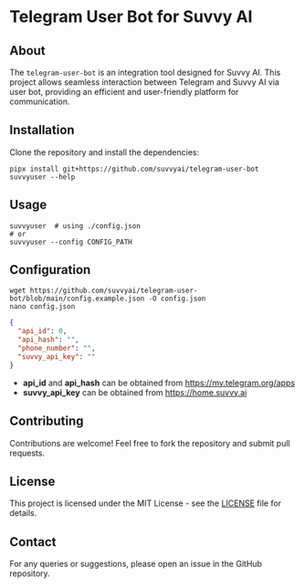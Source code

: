 # Telegram User Bot for Suvvy AI

## About
The `telegram-user-bot` is an integration tool designed for Suvvy AI. This project allows seamless interaction between Telegram and Suvvy AI via user bot, providing an efficient and user-friendly platform for communication.

## Installation
Clone the repository and install the dependencies:
```shell
pipx install git+https://github.com/suvvyai/telegram-user-bot
suvvyuser --help
```

## Usage
```shell
suvvyuser  # using ./config.json
# or
suvvyuser --config CONFIG_PATH
```

## Configuration
```shell
wget https://github.com/suvvyai/telegram-user-bot/blob/main/config.example.json -O config.json
nano config.json
```
```json
{
  "api_id": 0,
  "api_hash": "",
  "phone_number": "",
  "suvvy_api_key": ""
}
```
- **api_id** and **api_hash** can be obtained from https://my.telegram.org/apps
- **suvvy_api_key** can be obtained from https://home.suvvy.ai

## Contributing
Contributions are welcome! Feel free to fork the repository and submit pull requests.

## License
This project is licensed under the MIT License - see the [LICENSE](LICENSE) file for details.

## Contact
For any queries or suggestions, please open an issue in the GitHub repository.